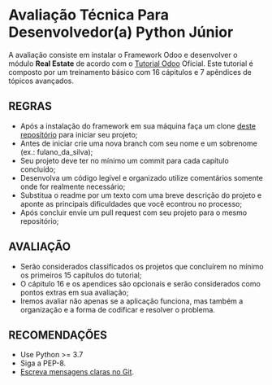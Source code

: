 # Avaliação Técnica Para Desenvolvedor(a) Python Júnior

A avaliação consiste em instalar o Framework Odoo e desenvolver o módulo  **Real Estate** de acordo com o [Tutorial Odoo](https://www.odoo.com/documentation/15.0/developer/howtos/rdtraining.html) Oficial. Este tutorial é composto por um treinamento básico com 16 cápitulos e 7 apêndices de tópicos avançados.

## REGRAS

- Após a instalação do framework em sua máquina faça um clone [deste reposítório](https://github.com/devkami/teste-dev-jr-odoo) para iniciar seu projeto;
- Antes de iniciar crie uma nova branch com seu nome e um sobrenome (ex.: fulano_da_silva);
- Seu projeto deve ter no mínimo um commit para cada capítulo concluído;
- Desenvolva um código legível e organizado utilize comentários somente onde for realmente necessário;
- Substitua o readme por um texto com uma breve descrição do projeto e aponte as principais dificuldades que você econtrou no processo;
- Após concluir envie um pull request com seu projeto para o mesmo repositório;

## AVALIAÇÃO

- Serão considerados classificados os projetos que concluírem no mínimo os primeiros 15 capítulos do tutorial;
- O cápitulo 16 e os apendices são opcionais e serão considerados como pontos extras em sua avaliação;
- Iremos avaliar não apenas se a aplicação funciona, mas também a organização e a forma de codificar e resolver o problema.

## RECOMENDAÇÕES

- Use Python >= 3.7
- Siga a PEP-8.
- [Escreva mensagens claras no Git](https://www.git-tower.com/learn/git/ebook/en/command-line/appendix/best-practices).